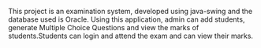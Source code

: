 This project is an examination system, developed using java-swing and the database used is Oracle. Using this application, admin can add students, generate Multiple Choice Questions 
and view the marks of students.Students can login and attend the exam and can view their marks.
